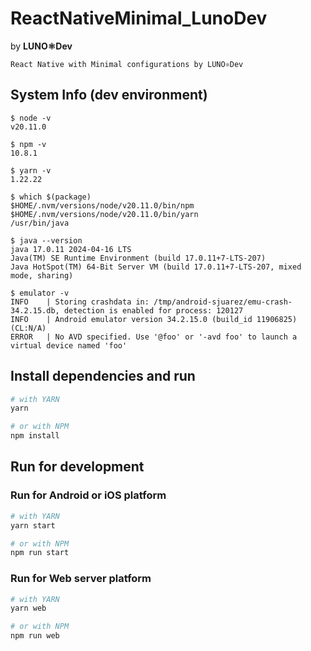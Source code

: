 # ReactNativeMinimal_LunoDev
by **LUNO⚛Dev**

```
React Native with Minimal configurations by LUNO⚛Dev
```

## System Info (dev environment)

```
$ node -v
v20.11.0
```

```
$ npm -v
10.8.1
```

```
$ yarn -v
1.22.22
```

```
$ which $(package)
$HOME/.nvm/versions/node/v20.11.0/bin/npm
$HOME/.nvm/versions/node/v20.11.0/bin/yarn
/usr/bin/java
```

```
$ java --version
java 17.0.11 2024-04-16 LTS
Java(TM) SE Runtime Environment (build 17.0.11+7-LTS-207)
Java HotSpot(TM) 64-Bit Server VM (build 17.0.11+7-LTS-207, mixed mode, sharing)
```

```
$ emulator -v
INFO    | Storing crashdata in: /tmp/android-sjuarez/emu-crash-34.2.15.db, detection is enabled for process: 120127
INFO    | Android emulator version 34.2.15.0 (build_id 11906825) (CL:N/A)
ERROR   | No AVD specified. Use '@foo' or '-avd foo' to launch a virtual device named 'foo'
```

## Install dependencies and run 

```bash
# with YARN
yarn
```
```bash
# or with NPM
npm install
```

## Run for development 

### Run for Android or iOS platform

```bash
# with YARN
yarn start
```
```bash
# or with NPM
npm run start
```

### Run for Web server platform

```bash
# with YARN
yarn web
```
```bash
# or with NPM
npm run web
```
